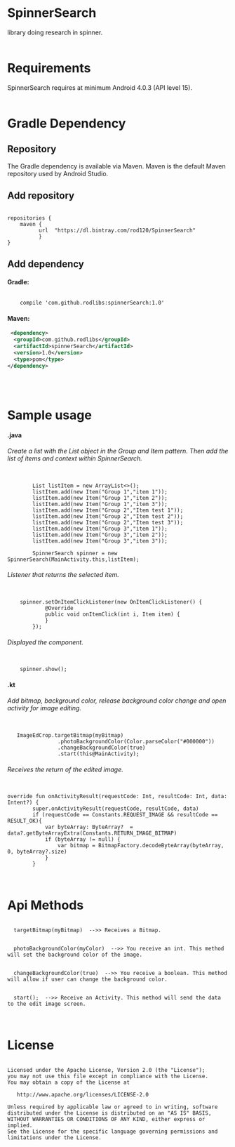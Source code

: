 # SpinnerSearch
library doing research in spinner.
</br>
</br>



# Requirements
SpinnerSearch requires at minimum Android 4.0.3 (API level 15).
</br>
</br>


# Gradle Dependency

## Repository
The Gradle dependency is available via Maven. Maven is the default Maven repository used by Android Studio.
</br>

## Add repository
<pre><code>
repositories {
    maven {
          url  "https://dl.bintray.com/rod120/SpinnerSearch"
          }
}
</code></pre>



## Add dependency

#### Gradle:
<pre><code>
    compile 'com.github.rodlibs:spinnerSearch:1.0'
</code></pre>


#### Maven:
```xml
 <dependency>
  <groupId>com.github.rodlibs</groupId>
  <artifactId>spinnerSearch</artifactId>
  <version>1.0</version>
  <type>pom</type>
</dependency>
```
</br>
</br>


# Sample usage
#### .java

###### Create a list with the List object in the Group and Item pattern. Then add the list of items and context within SpinnerSearch.
<pre><code>
        List<Item> listItem = new ArrayList<>();
        listItem.add(new Item("Group 1","item 1"));
        listItem.add(new Item("Group 1","item 2"));
        listItem.add(new Item("Group 1","item 3"));
        listItem.add(new Item("Group 2","Item test 1"));
        listItem.add(new Item("Group 2","Item test 2"));
        listItem.add(new Item("Group 2","Item test 3"));
        listItem.add(new Item("Group 3","item 1"));
        listItem.add(new Item("Group 3","item 2"));
        listItem.add(new Item("Group 3","item 3"));

        SpinnerSearch spinner = new SpinnerSearch(MainActivity.this,listItem);
</code></pre>


###### Listener that returns the selected item.
<pre><code>
    spinner.setOnItemClickListener(new OnItemClickListener() {
            @Override
            public void onItemClick(int i, Item item) {
            }
        });
</code></pre>


###### Displayed the component.
<pre><code>
    spinner.show();
</code></pre>



#### .kt

###### Add bitmap, background color, release background color change and open activity for image editing.
<pre><code>
   ImageEdCrop.targetBitmap(myBitmap)
                .photoBackgroundColor(Color.parseColor("#000000"))
                .changeBackgroundColor(true)
                .start(this@MainActivity);
</code></pre>


###### Receives the return of the edited image.
<pre><code>
override fun onActivityResult(requestCode: Int, resultCode: Int, data: Intent?) {
        super.onActivityResult(requestCode, resultCode, data)
        if (requestCode == Constants.REQUEST_IMAGE && resultCode == RESULT_OK){
            var byteArray: ByteArray?  = data?.getByteArrayExtra(Constants.RETURN_IMAGE_BITMAP)
            if (byteArray != null) {
                var bitmap = BitmapFactory.decodeByteArray(byteArray, 0, byteArray?.size)
            }
        }
</code></pre>
</br>




# Api Methods
<pre><code>
  targetBitmap(myBitmap)  -->> Receives a Bitmap.
</code></pre>

<pre><code>
  photoBackgroundColor(myColor)  -->> You receive an int. This method will set the background color of the image.
</code></pre>

<pre><code>
  changeBackgroundColor(true)  -->> You receive a boolean. This method will allow if user can change the background color.
</code></pre>

<pre><code>
  start();  -->> Receive an Activity. This method will send the data to the edit image screen.
</code></pre>
</br>





# License
<pre><code>
Licensed under the Apache License, Version 2.0 (the "License");
you may not use this file except in compliance with the License.
You may obtain a copy of the License at

   http://www.apache.org/licenses/LICENSE-2.0

Unless required by applicable law or agreed to in writing, software
distributed under the License is distributed on an "AS IS" BASIS,
WITHOUT WARRANTIES OR CONDITIONS OF ANY KIND, either express or implied.
See the License for the specific language governing permissions and
limitations under the License.
</code></pre>

